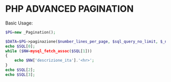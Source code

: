 PHP ADVANCED PAGINATION
========================

Basic Usage:
```PHP
$PG=new _Pagination();

$DATA=$PG->paginazione($number_lines_per_page, $sql_query_no_limit, $_number_of_links_before_and_after_selected_page) or die(mysql_error());
echo $SQL[0];
while ($NW=mysql_fetch_assoc($SQL[1]))
{
	echo $NW['descrizione_ita'].'<hr>';
}
echo $SQL[2];
echo $SQL[3];
```

